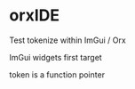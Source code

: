 # orxIDE

Test tokenize within ImGui / Orx

  ImGui widgets first target

token is a function pointer

